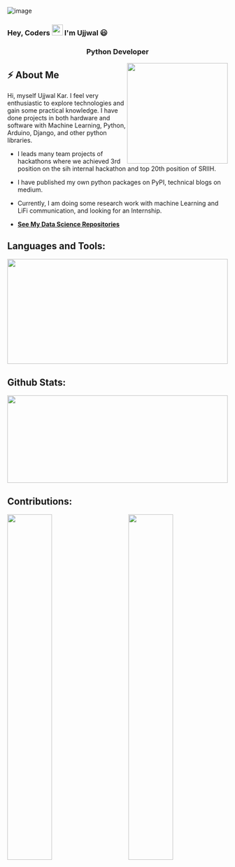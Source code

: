 ![image](https://user-images.githubusercontent.com/55041104/136643713-4cf8338e-2f59-4e2a-ad3b-df62f829e927.png)

### Hey, Coders <img src="https://media.giphy.com/media/hvRJCLFzcasrR4ia7z/giphy.gif" width="25px"> I'm Ujjwal 😃

### <div align="center"> Python Developer </div>


<img align='right' src="https://media.giphy.com/media/M9gbBd9nbDrOTu1Mqx/giphy.gif" width="230">

## ⚡ About Me


Hi, myself Ujjwal Kar. I feel very enthusiastic to explore technologies and gain some practical knowledge. I have done projects in both hardware and software with Machine Learning, Python, Arduino, Django, and other python libraries. 

* I leads many team projects of hackathons where we achieved 3rd position on the sih internal hackathon and top 20th position of SRIIH. 

* I have published my own python packages on PyPI, technical blogs on medium.

* Currently, I am doing some research work with machine Learning and LiFi communication, and looking for an Internship.

* <b> <a href="https://github.com/ujjwalkar0/My-Data-Science-Works"> See My Data Science Repositories </a> </b>

<!--  ## Open Source Contribution:

<a href="https://github.com/GDSC-RCCIIT/General-Purpose-Scripts/commits?author=ujjwalkar0">
    <img width="100%" height="150px" src="https://github-readme-stats.vercel.app/api/pin/?username=ujjwalkar0&repo=General-Purpose-Scripts&show_icons=true&theme=dracula">
</a>
 -->
<!-- 
## PyPI Packages:

<div>
<a href="https://github.com/ujjwalkar0/gpscript">
    <img width="48%" src="https://github-readme-stats.vercel.app/api/pin/?username=ujjwalkar0&repo=gpscript&show_icons=true&theme=dracula&show_owner=ujjwal">
</a>
  
<a href="https://github.com/ujjwalkar0/object_detector">
    <img width="48%" align="right" src="https://github-readme-stats.vercel.app/api/pin/?username=ujjwalkar0&repo=object_detector&show_icons=true&theme=dracula&show_owner=ujjwal">
</a>

 -->
## Languages and Tools:

 <img width="100%" height="240px" src="https://github-readme-stats.vercel.app/api/top-langs/?username=ujjwalkar0&langs_count=10&layout=compact&theme=dracula" >

## Github Stats:

<img width="100%" height="200px" src="https://github-profile-summary-cards.vercel.app/api/cards/profile-details?username=ujjwalkar0&theme=dracula" />

## Contributions:

 
<div>
  <img width="45%" align="right" src="https://github-readme-stats.vercel.app/api?username=ujjwalkar0&count_private=true&show_icons=true&theme=dracula">
  <img width="45%" src="https://github-readme-streak-stats.herokuapp.com/?user=ujjwalkar0&theme=dracula" />
</div>


